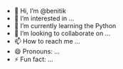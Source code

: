 - 👋 Hi, I’m @benitik
- 👀 I’m interested in ...
- 🌱 I’m currently learning the Python
- 💞️ I’m looking to collaborate on ...
- 📫 How to reach me ...
- 😄 Pronouns: ...
- ⚡ Fun fact: ...

<!---
benitik/benitik is a ✨ special ✨ repository because its `README.md` (this file) appears on your GitHub profile.
You can click the Preview link to take a look at your changes.
--->
